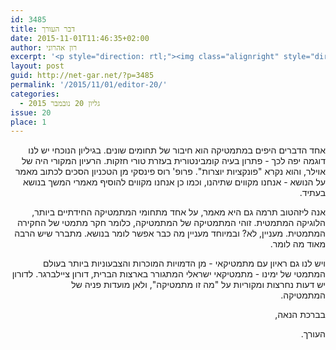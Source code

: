 ```yaml
---
id: 3485
title: דבר העורך
date: 2015-11-01T11:46:35+02:00
author: רון אהרוני
excerpt: '<p style="direction: rtl;"><img class="alignright" style="direction: rtl;" src="{{site.baseurl}}/assets/img/2014/01/orech.jpg" alt="רון אהרוני,הפקולטה למתמטיקה, הטכניון" width="120" height="120" />אחד הדברים היפים במתמטיקה הוא חיבור של תחומים שונים. בגיליון הנוכחי יש לנו דוגמה יפה לכך – פתרון בעיה קומבינטורית בעזרת טורי חזקות. אנה ליזהטוב תרמה גם היא מאמר, על אחד מתחומי המתמטיקה החידתיים ביותר, הלוגיקה המתמטית. ויש לנו גם ראיון עם מתמטיקאי – מן הדמויות המוכרות והצבעוניות ביותר בעולם המתמטי של ימינו – מתמטיקאי ישראלי המתגורר בארצות הברית, דורון ציילברגר.</p>'
layout: post
guid: http://net-gar.net/?p=3485
permalink: '/2015/11/01/editor-20/'
categories:
  - גליון 20 נובמבר 2015
issue: 20
place: 1
---
```

<p style="direction: rtl; text-align: right;">
  אחד הדברים היפים במתמטיקה הוא חיבור של תחומים שונים. בגיליון הנוכחי יש לנו דוגמה יפה לכך - פתרון בעיה קומבינטורית בעזרת טורי חזקות. הרעיון המקורי היה של אוילר, והוא נקרא "פונקציות יוצרות". פרופ' רוס פינסקי מן הטכניון הסכים לכתוב מאמר על הנושא - אנחנו מקווים שתיהנו, וכמו כן אנחנו מקווים להוסיף מאמרי המשך בנושא בעתיד.
</p>

<p style="direction: rtl; text-align: right;">
  אנה ליזהטוב תרמה גם היא מאמר, על אחד מתחומי המתמטיקה החידתיים ביותר, הלוגיקה המתמטית. זוהי המתמטיקה של המתמטיקה, כלומר חקר מתמטי של החקירה המתמטית. מעניין, לא? ובמיוחד מעניין מה כבר אפשר לומר בנושא. מתברר שיש הרבה מאוד מה לומר.
</p>

<p style="direction: rtl; text-align: right;">
  ויש לנו גם ראיון עם מתמטיקאי - מן הדמויות המוכרות והצבעוניות ביותר בעולם המתמטי של ימינו - מתמטיקאי ישראלי המתגורר בארצות הברית, דורון ציילברגר. לדורון יש דעות נחרצות ומקוריות על "מה זו מתמטיקה", ולאן מועדות פניה של<br /> המתמטיקה.
</p>

<p style="direction: rtl; text-align: right;">
  בברכת הנאה,
</p>

<p style="direction: rtl; text-align: right;">
  העורך.
</p>